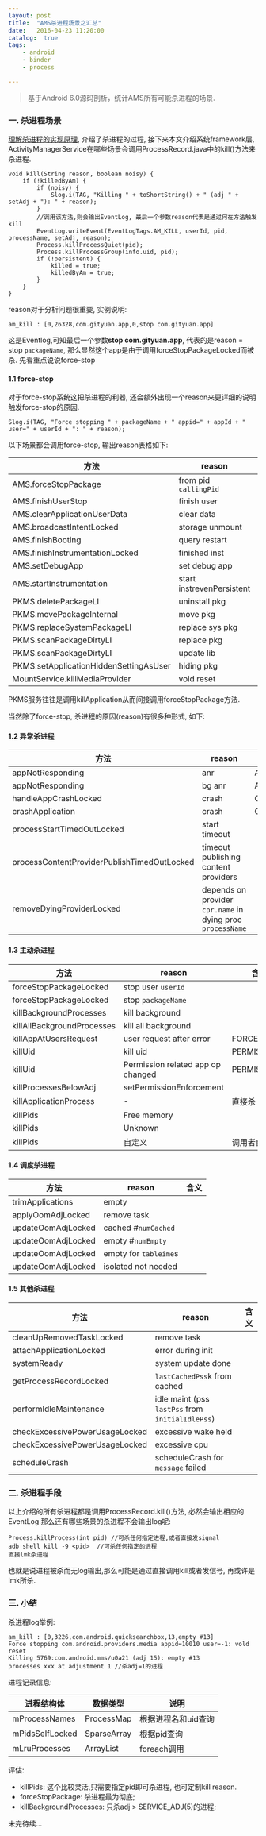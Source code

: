 ```yaml
---
layout: post
title:  "AMS杀进程场景之汇总"
date:   2016-04-23 11:20:00
catalog:  true
tags:
    - android
    - binder
    - process

---
```


> 基于Android 6.0源码剖析，统计AMS所有可能杀进程的场景.



### 一. 杀进程场景

[理解杀进程的实现原理](http://gityuan.com/2016/04/16/kill-signal/), 介绍了杀进程的过程, 接下来本文介绍系统framework层, ActivityManagerService在哪些场景会调用ProcessRecord.java中的kill()方法来杀进程.

    void kill(String reason, boolean noisy) {
        if (!killedByAm) {
            if (noisy) {
                Slog.i(TAG, "Killing " + toShortString() + " (adj " + setAdj + "): " + reason);
            }
            //调用该方法,则会输出EventLog, 最后一个参数reason代表是通过何在方法触发kill
            EventLog.writeEvent(EventLogTags.AM_KILL, userId, pid, processName, setAdj, reason);
            Process.killProcessQuiet(pid);
            Process.killProcessGroup(info.uid, pid);
            if (!persistent) {
                killed = true;
                killedByAm = true;
            }
        }
    }


reason对于分析问题很重要, 实例说明:

    am_kill : [0,26328,com.gityuan.app,0,stop com.gityuan.app]

这是Eventlog,可知最后一个参数**stop com.gityuan.app**, 代表的是reason = stop `packageName`, 那么显然这个app是由于调用forceStopPackageLocked而被杀.
先看重点说说force-stop

#### 1.1 force-stop

对于force-stop系统这把杀进程的利器, 还会额外出现一个reason来更详细的说明触发force-stop的原因.

    Slog.i(TAG, "Force stopping " + packageName + " appid=" + appId + " user=" + userId + ": " + reason);

以下场景都会调用force-stop, 输出reason表格如下:

|方法|reason|含义|
|---|---|---|
|AMS.forceStopPackage|from pid `callingPid`||
|AMS.finishUserStop|finish user||
|AMS.clearApplicationUserData|clear data||
|AMS.broadcastIntentLocked|storage unmount||
|AMS.finishBooting|query restart||
|AMS.finishInstrumentationLocked|finished inst|evenPersistent|
|AMS.setDebugApp|set debug app|evenPersistent|
|AMS.startInstrumentation|start instrevenPersistent|
|PKMS.deletePackageLI|uninstall pkg||
|PKMS.movePackageInternal|move pkg||
|PKMS.replaceSystemPackageLI|replace sys pkg||
|PKMS.scanPackageDirtyLI|replace pkg||
|PKMS.scanPackageDirtyLI|update lib||
|PKMS.setApplicationHiddenSettingAsUser|hiding pkg||
|MountService.killMediaProvider|vold reset||

PKMS服务往往是调用killApplication从而间接调用forceStopPackage方法.

当然除了force-stop, 杀进程的原因(reason)有很多种形式, 如下:

#### 1.2 异常杀进程

|方法|reason|含义|
|---|---|---|
|appNotResponding|anr|ANR|
|appNotResponding|bg anr|ANR|
|handleAppCrashLocked|crash|CRASH|
|crashApplication|crash|CRASH|
|processStartTimedOutLocked|start timeout||
|processContentProviderPublishTimedOutLocked|timeout publishing content providers||
|removeDyingProviderLocked|depends on provider `cpr.name` in dying proc `processName`||


#### 1.3 主动杀进程

|方法|reason|含义|
|---|---|---|
|forceStopPackageLocked|stop user `userId`|
|forceStopPackageLocked|stop `packageName`|
|killBackgroundProcesses|kill background||
|killAllBackgroundProcesses|kill all background||
|killAppAtUsersRequest|user request after error|FORCE_CLOSE|
|killUid|kill uid|PERMISSION|
|killUid|Permission related app op changed|PERMISSION|
|killProcessesBelowAdj|setPermissionEnforcement||
|killApplicationProcess|-|直接杀|
|killPids|Free memory||
|killPids|Unknown||
|killPids|自定义|调用者自定义|

#### 1.4 调度杀进程

|方法|reason|含义|
|---|---|---|
|trimApplications|empty||
|applyOomAdjLocked|remove task||
|updateOomAdjLocked|cached #`numCached`||
|updateOomAdjLocked|empty #`numEmpty`||
|updateOomAdjLocked|empty for `tableime`s||
|updateOomAdjLocked|isolated not needed||


#### 1.5 其他杀进程

|方法|reason|含义|
|---|---|---|
|cleanUpRemovedTaskLocked|remove task||
|attachApplicationLocked|error during init||
|systemReady|system update done||
|getProcessRecordLocked|`lastCachedPss`k from cached||
|performIdleMaintenance|idle maint (pss `lastPss`  from `initialIdlePss`)||
|checkExcessivePowerUsageLocked|excessive wake held ||
|checkExcessivePowerUsageLocked|excessive cpu ||
|scheduleCrash|scheduleCrash for `message` failed|

### 二. 杀进程手段


以上介绍的所有杀进程都是调用ProcessRecord.kill()方法, 必然会输出相应的EventLog.那么还有哪些场景的杀进程不会输出log呢:

	Process.killProcess(int pid) //可杀任何指定进程,或者直接发signal 
	adb shell kill -9 <pid>  //可杀任何指定的进程  
    直接lmk杀进程

也就是说进程被杀而无log输出,那么可能是通过直接调用kill或者发信号, 再或许是lmk所杀.
 
### 三. 小结

杀进程log举例:

    am_kill : [0,3226,com.android.quicksearchbox,13,empty #13]
    Force stopping com.android.providers.media appid=10010 user=-1: vold reset
    Killing 5769:com.android.mms/u0a21 (adj 15): empty #13
    processes xxx at adjustment 1 //杀adj=1的进程


进程记录信息:

|进程结构体|数据类型|说明|
|---|---|---|
|mProcessNames| ProcessMap<ProcessRecord>|根据进程名和uid查询|
|mPidsSelfLocked|SparseArray<ProcessRecord>|根据pid查询|
|mLruProcesses| ArrayList<ProcessRecord>|foreach调用|

评估:

- killPids: 这个比较灵活,只需要指定pid即可杀进程, 也可定制kill reason.
- forceStopPackage: 杀进程最为彻底;
- killBackgroundProcesses: 只杀adj > SERVICE_ADJ(5)的进程;


未完待续...